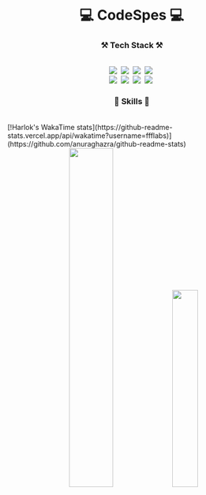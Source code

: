 <div align="center">
  <h1>💻 CodeSpes 💻</h1>
</div>
<h3 align="center">⚒️ Tech Stack ⚒️</h3>
<br/>
<div align="center">
  <img src="https://img.shields.io/badge/Typescript-3178C6?style=flat-square&logo=Typescript&logoColor=white"/>&nbsp 
  <img src="https://img.shields.io/badge/Figma-F24E1E?style=flat-square&logo=Figma&logoColor=white"/>&nbsp
  <img src="https://img.shields.io/badge/Docker-2496ED?style=flat-square&logo=Docker&logoColor=white"/></a>&nbsp 
  <img src="https://img.shields.io/badge/Nginx-009639?style=flat-square&logo=Nginx&logoColor=white"/></a>&nbsp 
  <br/>
  <img src="https://img.shields.io/badge/Swift-FA7343?style=for-the-badge&logo=swift&logoColor=white"/>&nbsp
  <img src="https://img.shields.io/badge/Next.js-000?logo=nextdotjs&logoColor=fff&style=for-the-badge"/>&nbsp
  <img src="https://img.shields.io/badge/React-20232A?style=for-the-badge&logo=react&logoColor=61DAFB"/>&nbsp
  <img src="https://img.shields.io/badge/Amazon_AWS-FF9900?style=for-the-badge&logo=amazonaws&logoColor=white"/>&nbsp
</div>
<h3 align="center">🚀 Skills 🚀</h3>
<br/>
<div>
 [!Harlok's WakaTime stats](https://github-readme-stats.vercel.app/api/wakatime?username=ffflabs)](https://github.com/anuraghazra/github-readme-stats)
</div>
<div align="center">
<div>
  <img src="https://github-readme-stats.vercel.app/api?username=codespes&show_icons=true&theme=tokyonight" width="42%"/>  
  <img src="https://github-readme-stats.vercel.app/api/top-langs/?username=codespes&exclude_repo=dkssud8150.github.io&layout=compact&theme=tokyonight" width="32%"/>
</div>
</div>
